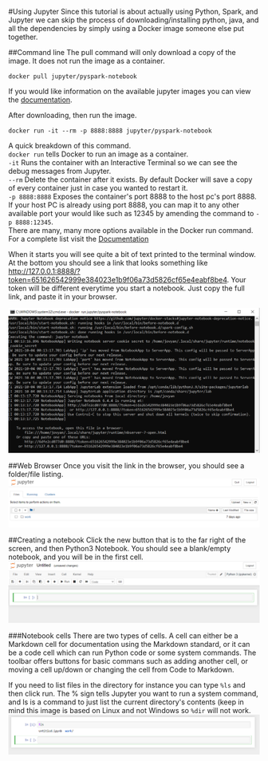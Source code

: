 #Using Jupyter
Since this tutorial is about actually using Python, Spark, and Jupyter
we can skip the process of downloading/installing python, java, and all
the dependencies by simply using a Docker image someone else put together.

##Command line
The pull command will only download a copy of the image.  It does not run 
the image as a container.
```
docker pull jupyter/pyspark-notebook
```
If you would like information on the available jupyter images you can view the [documentation](https://jupyter-docker-stacks.readthedocs.io/en/latest/index.html).

After downloading, then run the image.

```
docker run -it --rm -p 8888:8888 jupyter/pyspark-notebook
```
A quick breakdown of this command.
<br />```docker run``` tells Docker to run an image as a container.
<br />```-it``` Runs the container with an Interactive Terminal so we can see the debug messages from Jupyter.
<br />```--rm``` Delete the container after it exists.  By default Docker will save a copy of every container just in case you wanted to restart it.
<br />```-p 8888:8888``` Exposes the container's port 8888 to the host pc's port 8888.  If your host PC is already using port 8888, you can map it to any other available port your would like such as 12345 by amending the command to ```-p 8888:12345```.
<br />There are many, many more options available in the Docker run command.  For a complete list visit the [Documentation](https://docs.docker.com/engine/reference/commandline/run/)

When it starts you will see quite a bit of text printed to the terminal window.  At the bottom you should see a link that looks something like http://127.0.0.1:8888/?token=651626542999e384023e1b9f06a73d5826cf65e4eabf8be4.  Your token will be different everytime you start a notebook.  Just copy the full link, and paste it in your browser.

![img_2.png](img_2.png)

##Web Browser
Once you visit the link in the browser, you should see a folder/file listing.
![img_3.png](img_3.png)

##Creating a notebook
Click the new button that is to the far right of the screen, and then Python3 Notebook.  You should see a blank/empty notebook, and you will be in the first cell.
![img_5.png](img_5.png)

###Notebook cells
There are two types of cells.   A cell can either be a Markdown cell for documentation using the Markdown standard, or it can be a code cell which can run Python code or some system commands.  The toolbar offers buttons for basic commans such as adding another cell, or moving a cell up/down or changing the cell from Code to Markdown.  

If you need to list files in the directory for instance you can type ```%ls``` and then click run.  The % sign tells Jupyter you want to run a system command, and ls is a command to just list the current directory's contents (keep in mind this image is based on Linux and not Windows so ```%dir``` will not work.
![img_6.png](img_6.png)